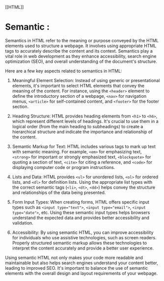 [[HTML]]

# Semantic :
Semantics in HTML refer to the meaning or purpose conveyed by the HTML elements used to structure a webpage. It involves using appropriate HTML tags to accurately describe the content and its context. Semantics play a vital role in web development as they enhance accessibility, search engine optimization (SEO), and overall understanding of the document's structure.

Here are a few key aspects related to semantics in HTML:

1. Meaningful Element Selection: Instead of using generic or presentational elements, it's important to select HTML elements that convey the meaning of the content. For instance, using the `<header>` element to define the introductory section of a webpage, `<nav>` for navigation menus, `<article>` for self-contained content, and `<footer>` for the footer section.

2. Heading Structure: HTML provides heading elements from `<h1>` to `<h6>`, which represent different levels of headings. It's crucial to use them in a logical order (from the main heading to subheadings) to create a hierarchical structure and indicate the importance and relationship of the content.

3. Semantic Markup for Text: HTML includes various tags to mark up text with semantic meaning. For example, `<em>` for emphasizing text, `<strong>` for important or strongly emphasized text, `<blockquote>` for quoting a section of text, `<cite>` for citing a reference, and `<code>` for displaying computer code or program instructions.

4. Lists and Data: HTML provides `<ul>` for unordered lists, `<ol>` for ordered lists, and `<dl>` for definition lists. Using the appropriate list types with the correct semantic tags (`<li>`, `<dt>`, `<dd>`) helps convey the structure and relationships of the data being presented.

5. Form Input Types: When creating forms, HTML offers specific input types such as `<input type="text">`, `<input type="email">`, `<input type="date">`, etc. Using these semantic input types helps browsers understand the expected data and provides better accessibility and validation.

6. Accessibility: By using semantic HTML, you can improve accessibility for individuals who use assistive technologies, such as screen readers. Properly structured semantic markup allows these technologies to interpret the content accurately and provide a better user experience.

Using semantic HTML not only makes your code more readable and maintainable but also helps search engines understand your content better, leading to improved SEO. It's important to balance the use of semantic elements with the overall design and layout requirements of your webpage.